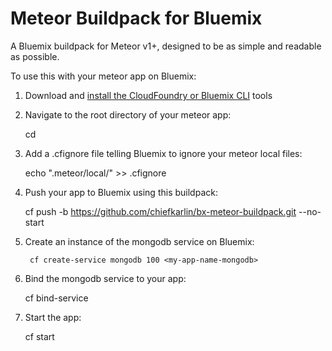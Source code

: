 # Meteor Buildpack for Bluemix

A Bluemix buildpack for Meteor v1+, designed to be as simple and readable as possible.

To use this with your meteor app on Bluemix:

1. Download and [install the CloudFoundry or Bluemix CLI](https://console.ng.bluemix.net/docs/cli/index.html#cli) tools
2. Navigate to the root directory of your meteor app:

	cd <my-app-name>

3. Add a .cfignore file telling Bluemix to ignore your meteor local files:

	echo ".meteor/local/" >> .cfignore

4. Push your app to Bluemix using this buildpack: 

	cf push <my-app-name> -b https://github.com/chiefkarlin/bx-meteor-buildpack.git --no-start

4. Create an instance of the mongodb service on Bluemix:

        cf create-service mongodb 100 <my-app-name-mongodb>

5. Bind the mongodb service to your app:

	cf bind-service <my-app-name> <my-app-name-mongodb>

6. Start the app:

	cf start <my-app-name>
        
